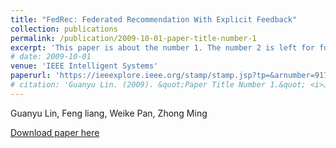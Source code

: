 ```yaml
---
title: "FedRec: Federated Recommendation With Explicit Feedback"
collection: publications
permalink: /publication/2009-10-01-paper-title-number-1
excerpt: 'This paper is about the number 1. The number 2 is left for future work.'
# date: 2009-10-01
venue: 'IEEE Intelligent Systems'
paperurl: 'https://ieeexplore.ieee.org/stamp/stamp.jsp?tp=&arnumber=9170754'
# citation: 'Guanyu Lin. (2009). &quot;Paper Title Number 1.&quot; <i>Journal 1</i>. 1(1).'
---
```

Guanyu Lin, Feng liang, Weike Pan, Zhong Ming

[Download paper here](https://ieeexplore.ieee.org/stamp/stamp.jsp?tp=&arnumber=9170754)

<!-- Recommended citation: Your Name, You. (2009). "Paper Title Number 1." <i>Journal 1</i>. 1(1). -->